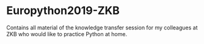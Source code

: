 # Europython2019-ZKB
Contains all material of the knowledge transfer session for my colleagues at ZKB who would like to practice Python at home.
